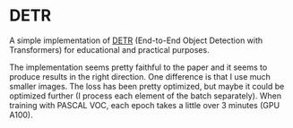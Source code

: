 # DETR

A simple implementation of [DETR](https://arxiv.org/abs/2005.12872) (End-to-End Object Detection with Transformers) for educational and practical purposes.

The implementation seems pretty faithful to the paper and it seems to produce results in the right direction. One difference is that I use much smaller images. The loss has been pretty optimized, but maybe it could be optimized further (I process each element of the batch separately). When training with PASCAL VOC, each epoch takes a little over 3 minutes (GPU A100).
